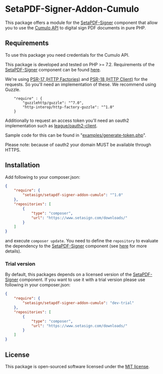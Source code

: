 # SetaPDF-Signer-Addon-Cumulo
This package offers a module for the [SetaPDF-Signer](https://www.setasign.com/signer) component that allow you to use 
the [Cumulo API](https://docs.cumulokey.net/) to digital sign PDF documents in pure PHP.


## Requirements

To use this package you need credentials for the Cumulo API.

This package is developed and tested on PHP >= 7.2. Requirements of the [SetaPDF-Signer](https://www.setasign.com/signer)
component can be found [here](https://manuals.setasign.com/setapdf-signer-manual/getting-started/#index-1).

We're using [PSR-17 (HTTP Factories)](https://www.php-fig.org/psr/psr-17/) and [PSR-18 (HTTP Client)](https://www.php-fig.org/psr/psr-18/)
for the requests. So you'll need an implementation of these. We recommend using Guzzle.

```
    "require" : {
        "guzzlehttp/guzzle": "^7.0",
        "http-interop/http-factory-guzzle": "^1.0"
    }
```

Additionally to request an access token you'll need an oauth2 implementation such
as [league/oauth2-client](https://github.com/thephpleague/oauth2-client).

Sample code for this can be found in "[examples/generate-token.php](examples/generate-token.php)".

Please note: because of oauth2 your domain MUST be available through HTTPS.

## Installation
Add following to your composer.json:

```json
{
    "require": {
        "setasign/setapdf-signer-addon-cumulo": "^1.0"
    },
    "repositories": [
        {
            "type": "composer",
            "url": "https://www.setasign.com/downloads/"
        }
    ]
}
```

and execute `composer update`. You need to define the `repository` to evaluate the dependency to the
[SetaPDF-Signer](https://www.setasign.com/signer) component
(see [here](https://getcomposer.org/doc/faqs/why-can%27t-composer-load-repositories-recursively.md) for more details).

### Trial version
By default, this packages depends on a licensed version of the [SetaPDF-Signer](https://www.setasign.com/signer)
component. If you want to use it with a trial version please use following in your composer.json:

```json
{
    "require": {
        "setasign/setapdf-signer-addon-cumulo": "dev-trial"
    },
    "repositories": [
        {
            "type": "composer",
            "url": "https://www.setasign.com/downloads/"
        }
    ]
}
```

## License

This package is open-sourced software licensed under the [MIT license](https://opensource.org/licenses/MIT).
